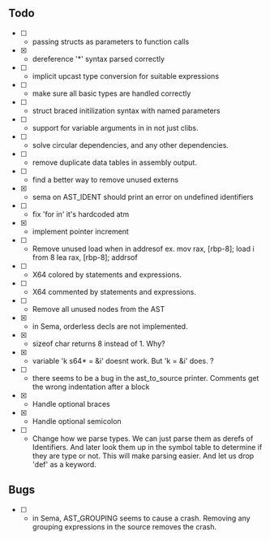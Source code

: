 
## Todo
- [ ] - passing structs as parameters to function calls
- [x] - dereference '*' syntax parsed correctly
- [ ] - implicit upcast type conversion for suitable expressions
- [ ] - make sure all basic types are handled correctly
- [ ] - struct braced initilization syntax with named parameters
- [ ] - support for variable arguments in in not just clibs.
- [ ] - solve circular dependencies, and any other dependencies.
- [ ] - remove duplicate data tables in assembly output.
- [ ] - find a better way to remove unused externs
- [x] - sema on AST_IDENT should print an error on undefined identifiers
- [ ] - fix 'for in' it's hardcoded atm
- [x] - implement pointer increment
- [ ] - Remove unused load when in addresof
      ex.
        mov rax, [rbp-8]; load i from 8
        lea rax, [rbp-8]; addrsof
- [ ] - X64 colored by statements and expressions.
- [ ] - X64 commented by statements and expressions.
- [ ] - Remove all unused nodes from the AST
- [x] - in Sema, orderless decls are not implemented.
- [x] - sizeof char returns 8 instead of 1. Why?  
- [x] - variable 'k s64* = &i' doesnt work. But 'k = &i' does. ?
- [ ] - there seems to be a bug in the ast_to_source printer. Comments get the wrong indentation after a block
- [x] - Handle optional braces
- [x] - Handle optional semicolon
- [ ] - Change how we parse types. We can just parse them as derefs of Identifiers. And later look
      them up in the symbol table to determine if they are type or not. This will make parsing easier.
      And let us drop 'def' as a keyword.

## Bugs
- [ ] - in Sema, AST_GROUPING seems to cause a crash. Removing any grouping expressions in the source removes the crash.
